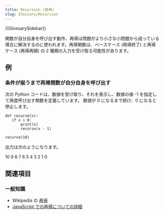 ```yaml
---
title: Recursion (再帰)
slug: Glossary/Recursion
---
```


{{GlossarySidebar}}

関数が自分自身を呼び出す動作、再帰は問題がより小さな小問題から成っている場合に解決するのに使われます。再帰関数は、ベースケース (再帰終了) と再帰ケース (再帰再開) の 2 種類の入力を受け取る可能性があります。

## 例

### 条件が揃うまで再帰関数が自分自身を呼び出す

次の Python コードは、数値を受け取り、それを表示し、数値の値 -1 を指定して再度呼び出す関数を定義しています。 数値が 0 になるまで続け、0 になると停止します。

```
def recurse(x):
   if x > 0:
       print(x)
       recurse(x - 1)

recurse(10)
```

出力は次のようになります。

10
9
8
7
6
5
4
3
2
1
0

## 関連項目

### 一般知識

- Wikipedia の [再帰](https://ja.wikipedia.org/wiki/再帰)
- [JavaScript での再帰についての詳細](/ja/docs/Web/JavaScript/Guide/Functions#Recursion)
